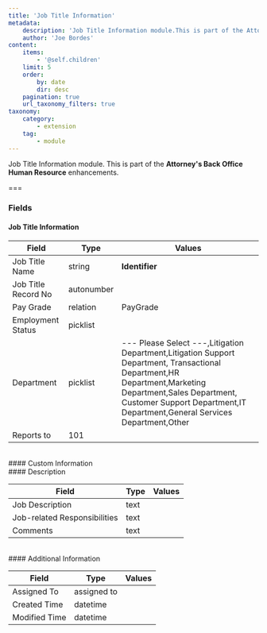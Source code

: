 ```yaml
---
title: 'Job Title Information'
metadata:
    description: 'Job Title Information module.This is part of the Attorneys Back Office Human Resource enhancements.'
    author: 'Joe Bordes'
content:
    items:
        - '@self.children'
    limit: 5
    order:
        by: date
        dir: desc
    pagination: true
    url_taxonomy_filters: true
taxonomy:
    category:
        - extension
    tag:
        - module
---
```


Job Title Information module.
This is part of the **Attorney's Back Office Human Resource** enhancements.

===

### Fields

#### Job Title Information

<table class="table table-striped">
<thead>
<tr class="header">
<th>Field</th>
<th>Type</th>
<th>Values</th>
</tr>
</thead>
<tbody>
<tr>
<td>Job Title Name</td>
<td>string</td>
<td><strong>Identifier</strong></td>
</tr>
<tr>
<td>Job Title Record No</td>
<td>autonumber</td>
<td></td>
</tr>
<tr>
<td>Pay Grade</td>
<td>relation</td>
<td>PayGrade</td>
</tr>
<tr>
<td>Employment Status</td>
<td>picklist</td>
<td></td>
</tr>
<tr>
<td>Department</td>
<td>picklist</td>
<td>--- Please Select ---,Litigation Department,Litigation Support Department,
Transactional Department,HR Department,Marketing Department,Sales Department,
Customer Support Department,IT Department,General Services Department,Other</td>
</tr>
<tr>
<td>Reports to</td>
<td>101</td>
<td></td>
</tr>
</tbody>
</table>
<br>
#### Custom Information
<br>
#### Description

<table class="table table-striped">
<thead>
<tr class="header">
<th>Field</th>
<th>Type</th>
<th>Values</th>
</tr>
</thead>
<tbody>
<tr>
<td>Job Description</td>
<td>text</td>
<td></td>
</tr>
<tr>
<td>Job-related Responsibilities</td>
<td>text</td>
<td></td>
</tr>
<tr>
<td>Comments</td>
<td>text</td>
<td></td>
</tr>
</tbody>
</table>
<br>
#### Additional Information

<table class="table table-striped">
<thead>
<tr class="header">
<th>Field</th>
<th>Type</th>
<th>Values</th>
</tr>
</thead>
<tbody>
<tr>
<td>Assigned To</td>
<td>assigned to</td>
<td></td>
</tr>
<tr>
<td>Created Time</td>
<td>datetime</td>
<td></td>
</tr>
<tr>
<td>Modified Time</td>
<td>datetime</td>
<td></td>
</tr>
</tbody>
</table>
